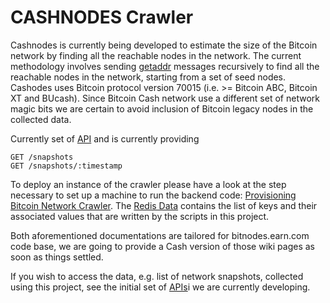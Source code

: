 # CASHNODES Crawler


Cashnodes is currently being developed to estimate the size of the Bitcoin network by finding all the reachable nodes in the network. The current methodology involves sending [getaddr](https://en.bitcoin.it/wiki/Protocol_specification#getaddr) messages recursively to find all the reachable nodes in the network, starting from a set of seed nodes. Cashodes uses Bitcoin protocol version 70015 (i.e. >= Bitcoin ABC, Bitcoin XT and BUcash). Since Bitcoin Cash network use a different set of network magic bits we are certain to avoid inclusion of Bitcoin legacy nodes in the collected data.

Currently set of [API](https://github.com/BitcoinUnlimited/cashnodes-api) and is currently providing

    GET /snapshots
    GET /snapshots/:timestamp

To deploy an instance of the crawler please have a look at the step necessary to set up a machine to run the backend code: [Provisioning Bitcoin Network Crawler](https://github.com/ayeowch/bitnodes/wiki/Provisioning-Bitcoin-Network-Crawler). The [Redis Data](https://github.com/ayeowch/bitnodes/wiki/Redis-Data) contains the list of keys and their associated values that are written by the scripts in this project. 


Both aforementioned documentations are tailored for bitnodes.earn.com code base, we are going to provide a Cash version of those wiki pages as soon as things settled. 

If you wish to access the data, e.g. list of network snapshots, collected using this project, see the initial set of [APIs](https://github.com/BitcoinUnlimited/cashnodes-api)i we are currently developing.
